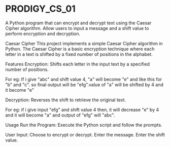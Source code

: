 # PRODIGY_CS_01
A Python program that can encrypt and decrypt text using the Caesar Cipher algorithm. Allow users to input a message and a shift value to perform encryption and decryption.

Caesar Cipher
This project implements a simple Caesar Cipher algorithm in Python. The Caesar Cipher is a basic encryption technique where each letter in a text is shifted by a fixed number of positions in the alphabet.

Features
Encryption:
Shifts each letter in the input text by a specified number of positions.

For eg: If i give "abc" and shift value 4, "a" will become "e" and like this for "b" and "c". so final output will be "efg".value of "a" will be shifted by 4 and it become "e"

Decryption:
Reverses the shift to retrieve the original text.

For eg: if i give input "efg" and shift value 4 then, it will decrease "e" by 4 and it will become "a" and output of "efg" will "abc".

Usage
Run the Program: Execute the Python script and follow the prompts.

User Input:
Choose to encrypt or decrypt.
Enter the message.
Enter the shift value.
